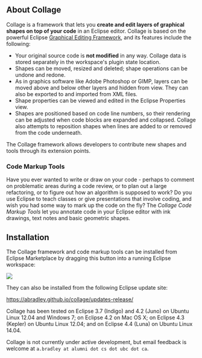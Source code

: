 ## About Collage

Collage is a framework that lets you **create and edit layers of graphical shapes on 
top of your code** in an Eclipse editor. Collage is based on the powerful Eclipse 
[Graphical Editing Framework](http://www.eclipse.org/gef/), and its features include the following:

* Your original source code is **not modified** in any way. Collage data is stored separately in the workspace's plugin state location.
* Shapes can be moved, resized and deleted; shape operations can be undone and redone.
* As in graphics software like Adobe Photoshop or GIMP, layers can be moved above and below other layers and hidden from view. They can also be exported to and imported from XML files.
* Shape properties can be viewed and edited in the Eclipse Properties view.
* Shapes are positioned based on code line numbers, so their rendering can be adjusted when code blocks are expanded and collapsed. Collage also attempts to reposition shapes when lines are added to or removed from the code underneath.

The Collage framework allows developers to contribute new shapes and tools through its extension points.

### Code Markup Tools

Have you ever wanted to write or draw on your code - perhaps to comment on problematic areas during a code review, or to plan out a large refactoring, or to figure out how an algorithm is supposed to work? Do you use Eclipse to teach classes or give presentations that involve coding, and wish you had some way to mark up the code on the fly? The *Collage Code Markup Tools* let you annotate code in your Eclipse editor with ink drawings, text notes and basic geometric shapes.

## Installation

The Collage framework and code markup tools can be installed from Eclipse Marketplace by dragging this button into a running Eclipse workspace:

<a href="http://marketplace.eclipse.org/marketplace-client-intro?mpc_install=378587" title="Drag and drop into a running Eclipse Indigo or Juno workspace to install Collage Framework and Code Markup Tools"><img src="http://marketplace.eclipse.org/misc/installbutton.png"/></a>

They can also be installed from the following Eclipse update site:

  https://abradley.github.io/collage/updates-release/

Collage has been tested on Eclipse 3.7 (Indigo) and 4.2 (Juno) on Ubuntu Linux 12.04 and Windows 7; on Eclipse 4.2 on Mac OS X; on Eclipse 4.3 (Kepler) on Ubuntu Linux 12.04; and on Eclipse 4.4 (Luna) on Ubuntu Linux 14.04.

Collage is not currently under active development, but email feedback is welcome at `a.bradley at alumni dot cs dot ubc dot ca`.

